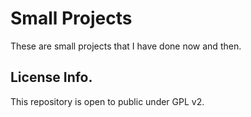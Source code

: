# Small Projects

These are small projects that I have done now and then.

## License Info.
This repository is open to public under GPL v2.
